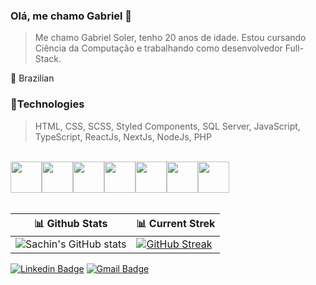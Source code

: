 ### Olá, me chamo Gabriel 👋

> Me chamo Gabriel Soler, tenho 20 anos de idade. Estou cursando Ciência da Computação e trabalhando como desenvolvedor Full-Stack.

📌 Brazilian

### 🔵Technologies
>  HTML, CSS, SCSS, Styled Components, SQL Server, JavaScript, TypeScript, ReactJs, NextJs, NodeJs, PHP

  <br>
  
   <div style="display: flex" width="100%">
     <img align="center" height="50em" class="Gabi-HTML" src="https://cdn.jsdelivr.net/gh/devicons/devicon/icons/html5/html5-plain-wordmark.svg"> 
     <img align="center" height="50em" class="Gabi-CSS" src="https://cdn.jsdelivr.net/gh/devicons/devicon/icons/css3/css3-plain-wordmark.svg"> 
     <img align="center" height="50em" class="Gabi-JavaScript" src="https://cdn.jsdelivr.net/gh/devicons/devicon/icons/javascript/javascript-original.svg"> 
     <img align="center" height="50em" class="Gabi-TypeScript" src="https://cdn.jsdelivr.net/gh/devicons/devicon/icons/typescript/typescript-original.svg">
     <img align="center" height="50em" class="Gabi-NodeJs" src="https://cdn.jsdelivr.net/gh/devicons/devicon/icons/nodejs/nodejs-original.svg">
     <img align="center" height="50em" class="Gabi-React" src="https://cdn.jsdelivr.net/gh/devicons/devicon/icons/react/react-original.svg"> 
     <img align="center" height="50em" class="Gabi-Git" src="https://cdn.jsdelivr.net/gh/devicons/devicon/icons/git/git-plain-wordmark.svg"> 
    </div>      
  
  <br>
  
  | 📊 Github Stats | 📊 Current Strek  |
| --- | --- |
| ![Sachin's GitHub stats](https://github-readme-stats.vercel.app/api?username=GaSoler&show_icons=true&theme=tokyonight) | [![GitHub Streak](https://streak-stats.demolab.com?user=GaSoler&theme=tokyonight)](https://git.io/streak-stats) |

[![Linkedin Badge](https://img.shields.io/badge/-Linkedin-blue?style=flat-square&labelColor=blue&logo=linkedin&logoColor=white&link=https://www.linkedin.com/in/gabriel-eduardo-soler/)](https://www.linkedin.com/in/gabriel-eduardo-soler/)
[![Gmail Badge](https://img.shields.io/badge/-Gmail-blue?style=flat-square&logo=Gmail&logoColor=white&link=mailto:gabriel.edsoler@gmail.com)](mailto:gabriel.edsoler@gmail.com) 
